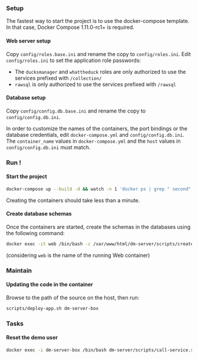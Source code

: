 ### Setup

The fastest way to start the project is to use the docker-compose template. In that case, Docker Compose 1.11.0-rc1+ is required.

#### Web server setup

Copy `config/roles.base.ini` and rename the copy to `config/roles.ini`. Edit `config/roles.ini` to set the application role passwords:
* The `ducksmanager` and `whattheduck` roles are only authorized to use the services prefixed with `/collection/`
* `rawsql` is only authorized to use the services prefixed with `/rawsql`

#### Database setup
Copy `config/config.db.base.ini` and rename the copy to `config/config.db.ini`.

In order to customize the names of the containers, the port bindings or the database credentials, edit `docker-compose.yml` and `config/config.db.ini`. 
The `container_name` values in `docker-compose.yml` and the `host` values in `config/config.db.ini` must match.

### Run !

#### Start the project

```bash
docker-compose up --build -d && watch -n 1 'docker ps | grep " second"'
```

Creating the containers should take less than a minute. 

#### Create database schemas

Once the containers are started, create the schemas in the databases using the following command:
```bash
docker exec -it web /bin/bash -c /var/www/html/dm-server/scripts/create-schemas.sh
```
(considering `web` is the name of the running Web container)


### Maintain

#### Updating the code in the container

Browse to the path of the source on the host, then run: 
```bash
scripts/deploy-app.sh dm-server-box
```


### Tasks

#### Reset the demo user

```bash
docker exec -i dm-server-box /bin/bash dm-server/scripts/call-service.sh admin /user/resetDemo
```